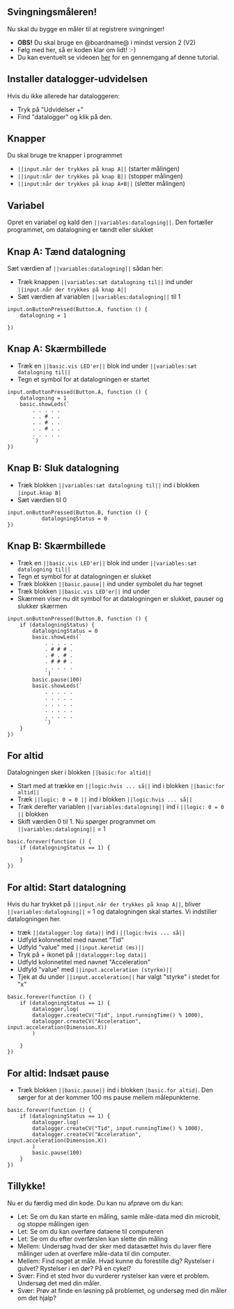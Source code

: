 ## Svingningsmåleren! 
Nu skal du bygge en måler til at registrere svingninger! 

* **OBS!** Du skal bruge en @boardname@ i mindst version 2 (V2)
* Følg med her, så er koden klar om lidt! :-) 
* Du kan eventuelt se videoen [her](http://example.com "testvideoen") for en gennemgang af denne tutorial.

## Installer datalogger-udvidelsen
Hvis du ikke allerede har dataloggeren:
* Tryk på "Udvidelser +"
* Find "datalogger" og klik på den.

## Knapper
Du skal bruge tre knapper i programmet 
* `||input.når der trykkes på knap A||` (starter målingen)
* `||input:når der trykkes på knap B||` (stopper målingen)
* `||input:når der trykkes på knap A+B||` (sletter målingen) 

## Variabel 
Opret en variabel og kald den `||variables:datalogning||`. Den fortæller programmet, om datalogning er tændt eller slukket

## Knap A: Tænd datalogning 
Sæt værdien af `||variables:datalogning||` sådan her: 
* Træk knappen `||variables:sæt datalogning til||` ind under `||input.når der trykkes på knap A||`
* Sæt værdien af variablen `||variables:datalogning||` til 1

```blocks
input.onButtonPressed(Button.A, function () {
    datalogning = 1
    
})
```

## Knap A: Skærmbillede
* Træk en `||basic.vis LED'er||` blok ind under `||variables:sæt datalogning til||` 
* Tegn et symbol for at datalogningen er startet 

```blocks
input.onButtonPressed(Button.A, function () {
    datalogning = 1
    basic.showLeds(`
        . . . . .
        . . # . .
        . . # . .
        . . # . .
        . . . . .
        `)
})
```

## Knap B: Sluk datalogning
* Træk blokken `||variables:sæt datalogning til||` ind i blokken `|input.knap B|`
* Sæt værdien til 0

```blocks
input.onButtonPressed(Button.B, function () {
           datalogningStatus = 0
})
```

## Knap B: Skærmbillede
* Træk en `||basic.vis LED'er||` blok ind under `||variables:sæt datalogning til||` 
* Tegn et symbol for at datalogningen er slukket 
* Træk blokken `||basic.pause||` ind under symbolet du har tegnet
* Træk blokken `||basic.vis LED'er||` ind under 
* Skærmen viser nu dit symbol for at datalogningen er slukket, pauser og slukker skærmen

```blocks
input.onButtonPressed(Button.B, function () {
    if (datalogningStatus) {
        datalogningStatus = 0
        basic.showLeds(`
            . . . . .
            . # # # .
            . # . # .
            . # # # .
            . . . . .
            `)
        basic.pause(100)
        basic.showLeds(`
            . . . . .
            . . . . .
            . . . . .
            . . . . .
            . . . . .
            `)
    }
})
```

## For altid
Datalogningen sker i blokken `||basic:for altid||`  
* Start med at trække en `||logic:hvis ... så||` ind i blokken `||basic:for altid||`
* Træk `||logic: 0 = 0 ||` ind i blokken `||logic:hvis ... så||` 
* Træk derefter variablen `||variables:datalogning||` ind i `||logic: 0 = 0 ||` blokken
* Skift værdien 0 til 1. Nu spørger programmet om `||variables:datalogning||` = 1

```blocks
basic.forever(function () {
    if (datalogningStatus == 1) {

    }
})
```

## For altid: Start datalogning
Hvis du har trykket på `||input.når der trykkes på knap A||`, bliver `||variables:datalogning||` = 1 og datalogningen skal startes. Vi indstiller datalogningen her.
* træk `||datalogger:log data||` ind i `||logic:hvis ... så||`
* Udfyld kolonnetitel med navnet "Tid" 
* Udfyld "value" med `||input.køretid (ms)||`
* Tryk på + ikonet på `||datalogger:log data||`
* Udfyld kolonnetitel med navnet "Acceleration" 
* Udfyld "value" med `||input.acceleration (styrke)||`
* Tjek at du under `||input.acceleration||` har valgt "styrke" i stedet for "x" 
 
```blocks
basic.forever(function () {
    if (datalogningStatus == 1) {
        datalogger.log(
        datalogger.createCV("Tid", input.runningTime() % 1000),
        datalogger.createCV("Acceleration", input.acceleration(Dimension.X))
        )
   
    }
})
```


## For altid: Indsæt pause
* Træk blokken `||basic.pause||` ind i blokken `|basic.for altid|`. Den sørger for at der kommer 100 ms pause mellem målepunkterne.

```blocks
basic.forever(function () {
    if (datalogningStatus == 1) {
        datalogger.log(
        datalogger.createCV("Tid", input.runningTime() % 1000),
        datalogger.createCV("Acceleration", input.acceleration(Dimension.X))
        )
        basic.pause(100)
    }
})
```

## Tillykke!
Nu er du færdig med din kode. Du kan nu afprøve om du kan: 
* Let: Se om du kan starte en måling, samle måle-data med din microbit, og stoppe målingen igen
* Let: Se om du kan overføre dataene til computeren
* Let: Se om du efter overførslen kan slette din måling
* Mellem: Undersøg hvad der sker med datasættet hvis du laver flere målinger uden at overføre måle-data til din computer.
* Mellem: Find noget at måle. Hvad kunne du forestille dig? Rystelser i gulvet? Rystelser i en dør? På en cykel?
* Svær: Find et sted hvor du vurderer rystelser kan være et problem. Undersøg det med din måler.
* Svær: Prøv at finde en løsning på problemet, og undersøg med din måler om det hjalp?